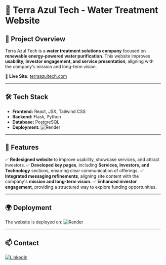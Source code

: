 # 🌊 Terra Azul Tech - Water Treatment Website

## 📝 Project Overview
Terra Azul Tech is a **water treatment solutions company** focused on **renewable energy-powered water purification**.
This website improves **usability, investor engagement, and service presentation**, aligning with the company's mission and long-term vision.

🔗 **Live Site:** [terraazultech.com](https://www.terraazultech.com/)

---

## 🛠 Tech Stack
- **Frontend:** React, JSX, Tailwind CSS
- **Backend:** Flask, Python
- **Database:** PostgreSQL
- **Deployment:** ![Render](https://img.shields.io/badge/Deployed%20on-Render-46E3B7?style=flat-square&logo=render&logoColor=white)

---

## 🌟 Features
✅ **Redesigned website** to improve usability, showcase services, and attract investors.
✅ **Developed key pages**, including **Services, Investors, and Technology** sections, ensuring clear communication of offerings.
✅ **Integrated messaging refinements**, aligning site content with the company's **mission and long-term vision**.
✅ **Enhanced investor engagement**, providing a structured way to explore funding opportunities.

---

## 🌍 Deployment
The website is deployed on:
![Render](https://img.shields.io/badge/Deployed%20on-Render-46E3B7?style=flat-square&logo=render&logoColor=white)

---

## 📫 Contact
[![LinkedIn](https://img.shields.io/badge/-LinkedIn-0077B5?style=flat-square&logo=linkedin&logoColor=white)](https://www.linkedin.com/in/etczermerivil/)
